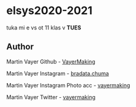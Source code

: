 # elsys2020-2021


tuka mi e vs ot 11 klas v **TUES**


## Author

Martin Vayer Github - [VayerMaking](https://github.com/VayerMaking)

Martin Vayer Instagram - [bradata.chuma](https://instagram.com/bradata.chuma)

Martin Vayer Instagram Photo acc - [vayermaking](https://instagram.com/bradata.chuma)

Martin Vayer Twitter - [vayermaking](https://twitter.com/vayermaking)

